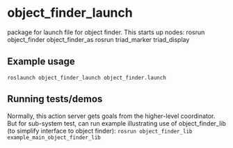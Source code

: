 # object_finder_launch

package for launch file for object finder.
This starts up nodes:
rosrun object_finder object_finder_as
rosrun triad_marker triad_display

## Example usage
`roslaunch object_finder_launch object_finder.launch`

## Running tests/demos
Normally, this action server gets goals from the higher-level coordinator.  
But for sub-system test, can run example illustrating use of object_finder_lib (to simplify interface to object finder):
`rosrun object_finder_lib example_main_object_finder_lib`    
